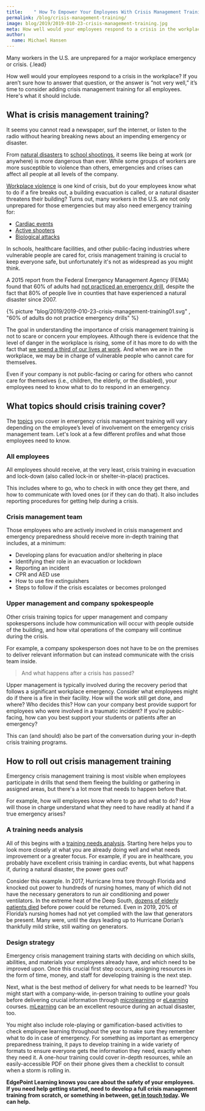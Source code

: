 ```yaml
---
title:    " How To Empower Your Employees With Crisis Management Training"
permalink: /blog/crisis-management-training/
image: blog/2019/2019-010-23-crisis-management-training.jpg
meta: How well would your employees respond to a crisis in the workplace? If the answer is “not very well,” it’s time to develop crisis management training. Here's how.
author:
  name: Michael Hansen 
---
```


Many workers in the U.S. are unprepared for a major workplace emergency or crisis. 
{.lead}

How well would your employees respond to a crisis in the workplace? If you aren’t sure how to answer that question, or the answer is “not very well,” it’s time to consider adding crisis management training for all employees. Here's what it should include. 

## What is crisis management training?

It seems you cannot read a newspaper, surf the internet, or listen to the radio without hearing breaking news about an impending emergency or disaster. 

From [natural disasters](https://www.iii.org/fact-statistic/facts-statistics-us-catastrophes) to [school shootings](https://everytownresearch.org/gunfire-in-school/), it seems like being at work (or anywhere) is more dangerous than ever. While some groups of workers are more susceptible to violence than others, emergencies and crises can affect all people at all levels of the company. 

[Workplace violence](/blog/workplace-violence-prevention/) is one kind of crisis, but do your employees know what to do if a fire breaks out, a building evacuation is called, or a natural disaster threatens their building? Turns out, many workers in the U.S. are not only unprepared for those emergencies but may also need emergency training for:

* [Cardiac events](https://www.ishn.com/articles/108703-survey-us-workers-unprepared-for-workplace-cardiac-emergencies)
* [Active shooters](https://www.everbridge.com/newsroom/article/survey-businesses-overwhelmingly-concerned-active-shooters-workplace-unprepared/)
* [Biological attacks](https://www.weforum.org/agenda/2019/03/our-economy-is-woefully-underprepared-for-biological-threats/)

In schools, healthcare facilities, and other public-facing industries where vulnerable people are cared for, crisis management training is crucial to keep everyone safe, but unfortunately it's not as widespread as you might think. 

A 2015 report from the Federal Emergency Management Agency (FEMA) found that 60% of adults had [not practiced an emergency drill](https://www.fema.gov/news-release/2015/04/28/sixty-percent-americans-not-practicing-disaster-fema-urges-everyone-prepare), despite the fact that 80% of people live in counties that have experienced a natural disaster since 2007.

{% picture "blog/2019/2019-010-23-crisis-management-training01.svg" , "60% of adults do not practice emergency drills" %}

The goal in understanding the importance of crisis management training is not to scare or concern your employees. Although there is evidence that the level of danger in the workplace is rising, some of it has more to do with the fact that [we spend a third of our lives at work](https://www.gettysburg.edu/news/stories?id=79db7b34-630c-4f49-ad32-4ab9ea48e72b&pageTitle=1%2F3+of+your+life+is+spent+at+work). And when we are in the workplace, we may be in charge of vulnerable people who cannot care for themselves.

Even if your company is not public-facing or caring for others who cannot care for themselves (i.e., children, the elderly, or the disabled), your employees need to know what to do to respond in an emergency.

## What topics should crisis training cover? 

The [topics](https://www.ready.gov/business/implementation/training) you cover in emergency crisis management training will vary depending on the employee’s level of involvement on the emergency crisis management team. Let's look at a few different profiles and what those employees need to know. 

### All employees

All employees should receive, at the very least, crisis training in evacuation and lock-down (also called lock-in or shelter-in-place) practices. 

This includes where to go, who to check in with once they get there, and how to communicate with loved ones (or if they can do that). It also includes reporting procedures for getting help during a crisis. 

### Crisis management team

Those employees who are actively involved in crisis management and emergency preparedness should receive more in-depth training that includes, at a minimum:

* Developing plans for evacuation and/or sheltering in place
* Identifying their role in an evacuation or lockdown
* Reporting an incident
* CPR and AED use
* How to use fire extinguishers
* Steps to follow if the crisis escalates or becomes prolonged

### Upper management and company spokespeople

Other crisis training topics for upper management and company spokespersons include how communication will occur with people outside of the building, and how vital operations of the company will continue during the crisis. 

For example, a company spokesperson does not have to be on the premises to deliver relevant information but can instead communicate with the crisis team inside.

>And what happens after a crisis has passed? 

Upper management is typically involved during the recovery period that follows a significant workplace emergency. Consider what employees might do if there is a fire in their facility. How will the work still get done, and where? Who decides this? How can your company best provide support for employees who were involved in a traumatic incident? If you're public-facing, how can you best support your students or patients after an emergency?

This can (and should) also be part of the conversation during your in-depth crisis training programs.

## How to roll out crisis management training 

Emergency crisis management training is most visible when employees participate in drills that send them fleeing the building or gathering in assigned areas, but there's a lot more that needs to happen before that. 

For example, how will employees know where to go and what to do? How will those in charge understand what they need to have readily at hand if a true emergency arises?

### A training needs analysis

All of this begins with a [training needs analysis](/blog/how-to-identify-training-needs-of-employees/). Starting here helps you to look more closely at what you are already doing well and what needs improvement or a greater focus. For example, if you are in healthcare, you probably have excellent crisis training in cardiac events, but what happens if, during a natural disaster, the power goes out? 

Consider this example. In 2017, Hurricane Irma tore through Florida and knocked out power to hundreds of nursing homes, many of which did not have the necessary generators to run air conditioning and power ventilators. In the extreme heat of the Deep South, [dozens of elderly patients died](https://www.reuters.com/article/us-storm-dorian-nursing-homes/as-dorian-nears-florida-nursing-homes-face-heat-for-lacking-generators-idUSKCN1VK2AA) before power could be returned. Even in 2019, 20% of Florida’s nursing homes had not yet complied with the law that generators be present. Many were, until the days leading up to Hurricane Dorian’s thankfully mild strike, still waiting on generators.

### Design strategy

Emergency crisis management training starts with deciding on which skills, abilities, and materials your employees already have, and which need to be improved upon. Once this crucial first step occurs, assigning resources in the form of time, money, and staff for developing training is the next step. 

Next, what is the best method of delivery for what needs to be learned? You might start with a company-wide, in-person training to outline your goals before delivering crucial information through [microlearning](/blog/types-of-microlearning/) or [eLearning](/blog/create-elearning-faster/) courses. [mLearning](/blog/what-is-mlearning/) can be an excellent resource during an actual disaster, too. 

You might also include role-playing or gamification-based activities to check employee learning throughout the year to make sure they remember what to do in case of emergency. For something as important as emergency preparedness training, it pays to develop training in a wide variety of formats to ensure everyone gets the information they need, exactly when they need it. A one-hour training could cover in-depth resources, while an easily-accessible PDF on their phone gives them a checklist to consult when a storm is rolling in. 

<strong>EdgePoint Learning knows you care about the safety of your employees. If you need help getting started, need to develop a full crisis management training from scratch, or something in between, [get in touch today](/contact/). We can help.</strong>